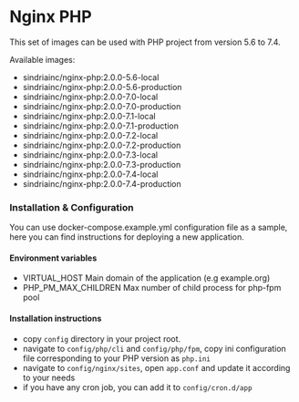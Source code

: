 # Nginx PHP

This set of images can be used with PHP project from version 5.6 to 7.4.

Available images:

- sindriainc/nginx-php:2.0.0-5.6-local
- sindriainc/nginx-php:2.0.0-5.6-production
- sindriainc/nginx-php:2.0.0-7.0-local
- sindriainc/nginx-php:2.0.0-7.0-production
- sindriainc/nginx-php:2.0.0-7.1-local
- sindriainc/nginx-php:2.0.0-7.1-production
- sindriainc/nginx-php:2.0.0-7.2-local
- sindriainc/nginx-php:2.0.0-7.2-production
- sindriainc/nginx-php:2.0.0-7.3-local
- sindriainc/nginx-php:2.0.0-7.3-production
- sindriainc/nginx-php:2.0.0-7.4-local
- sindriainc/nginx-php:2.0.0-7.4-production

### Installation & Configuration

You can use docker-compose.example.yml configuration file as a sample, here you can find instructions
for deploying a new application.

#### Environment variables
- VIRTUAL_HOST Main domain of the application (e.g example.org)
- PHP_PM_MAX_CHILDREN Max number of child process for php-fpm pool 

#### Installation instructions
- copy `config` directory in your project root.
- navigate to `config/php/cli` and `config/php/fpm`, copy ini configuration file corresponding to your
PHP version as `php.ini`
- navigate to `config/nginx/sites`, open `app.conf` and update it according to your needs
- if you have any cron job, you can add it to `config/cron.d/app`